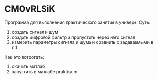 # CMOvRLSiK
Программа для выполнения практического занятия в универе.
Суть:
1. создать сигнал и шум
2. создать цифровой фильтр и пропустить через него сигнал
3. измерить параметры сигнала и шума и сравнить с задаваемыми в п.1

Как это потрогать:

1. скачать матлаб
2. запустить в матлабе praktika.m
